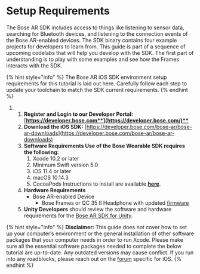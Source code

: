 # Setup Requirements

The Bose AR SDK includes access to things like listening to sensor data, searching for Bluetooth devices, and listening to the connection events of the Bose AR-enabled devices. The SDK binary contains four example projects for developers to learn from. This guide is part of a sequence of upcoming codelabs that will help you develop with the SDK. The first part of understanding is to play with some examples and see how the Frames interacts with the SDK.

{% hint style="info" %}
The Bose AR iOS SDK environment setup requirements for this tutorial is laid out here. Carefully follow each step to update your toolchain to match the SDK current requirements.
{% endhint %}

1. ​
   1. **Register and Login to our Developer Portal:** [**https://developer.bose.com**](https://developer.bose.com/)**​**
   2. **Download the iOS SDK:** [https://developer.bose.com/bose-ar/bose-ar-downloads](https://developer.bose.com/bose-ar/bose-ar-downloads)​
   3. **Software Requirements Use of the Bose Wearable SDK requires the following:**
      1. Xcode 10.2 or later
      2. Minimum Swift version 5.0
      3. iOS 11.4 or later
      4. macOS 10.14.3
      5. CocoaPods Instructions to install are available [**here**](https://cocoapods.org/).
   4. **Hardware Requirements**
      * Bose AR-enabled Device
        * Bose Frames or QC 35 II Headphone with updated [firmware](https://dev.devportal.bose.com/guides/bose-ar/updating-firmware)​
   5. **Unity Developers** should review the software and hardware requirements for the [Bose AR SDK for Unity](https://developer.bose.com/guides/bose-ar/getting-started-unity). 

{% hint style="info" %}
**Disclaimer:** This guide does not cover how to set up your computer’s environment or the general installation of other software packages that your computer needs in order to run Xcode. Please make sure all the essential software packages needed to complete the below tutorial are up-to-date. Any outdated versions may cause conflict. If you run into any roadblocks, please reach out on the [forum](https://bosedevs.bose.com/) specific for iOS.
{% endhint %}

